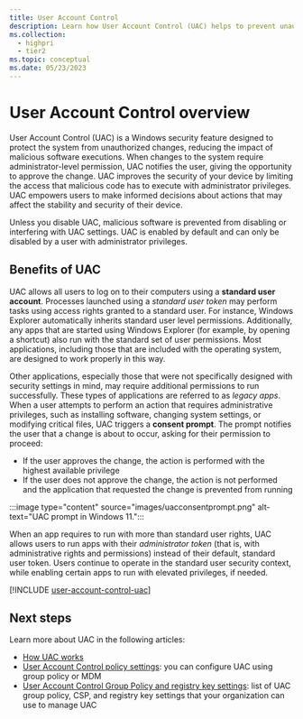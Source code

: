 ```yaml
---
title: User Account Control
description: Learn how User Account Control (UAC) helps to prevent unauthorized changes to Windows devices.
ms.collection: 
  - highpri
  - tier2
ms.topic: conceptual
ms.date: 05/23/2023
---
```


# User Account Control overview

User Account Control (UAC) is a Windows security feature designed to protect the system from unauthorized changes, reducing the impact of malicious software executions. When changes to the system require administrator-level permission, UAC notifies the user, giving the opportunity to approve the change. UAC improves the security of your device by limiting the access that malicious code has to execute with administrator privileges. UAC empowers users to make informed decisions about actions that may affect the stability and security of their device.

Unless you disable UAC, malicious software is prevented from disabling or interfering with UAC settings. UAC is enabled by default and can only be disabled by a user with administrator privileges.

## Benefits of UAC

UAC allows all users to log on to their computers using a **standard user account**. Processes launched using a *standard user token* may perform tasks using access rights granted to a standard user. For instance, Windows Explorer automatically inherits standard user level permissions. Additionally, any apps that are started using Windows Explorer (for example, by opening a shortcut) also run with the standard set of user permissions. Most applications, including those that are included with the operating system, are designed to work properly in this way.

Other applications, especially those that were not specifically designed with security settings in mind, may require additional permissions to run successfully. These types of applications are referred to as *legacy apps*. When a user attempts to perform an action that requires administrative privileges, such as installing software, changing system settings, or modifying critical files, UAC triggers a **consent prompt**. The prompt notifies the user that a change is about to occur, asking for their permission to proceed:

- If the user approves the change, the action is performed with the highest available privilege
- If the user does not approve the change, the action is not performed and the application that requested the change is prevented from running

:::image type="content" source="images/uacconsentprompt.png" alt-text="UAC prompt in Windows 11.":::

When an app requires to run with more than standard user rights, UAC allows users to run apps with their *administrator token* (that is, with administrative rights and permissions) instead of their default, standard user token. Users continue to operate in the standard user security context, while enabling certain apps to run with elevated privileges, if needed.

[!INCLUDE [user-account-control-uac](../../../../../includes/licensing/user-account-control-uac.md)]

## Next steps

Learn more about UAC in the following articles:

- [How UAC works](how-user-account-control-works.md)
- [User Account Control policy settings](user-account-control-security-policy-settings.md): you can configure UAC using group policy or MDM
- [User Account Control Group Policy and registry key settings](user-account-control-group-policy-and-registry-key-settings.md): list of UAC group policy, CSP, and registry key settings that your organization can use to manage UAC
